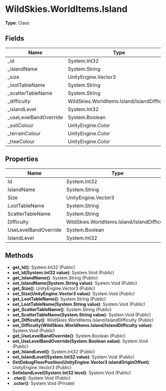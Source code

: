 ﻿# WildSkies.WorldItems.Island

**Type**: Class

## Fields

| Name | Type | Access |
|------|------|--------|
| _id | System.Int32 | Private |
| _islandName | System.String | Private |
| _size | UnityEngine.Vector3 | Private |
| _lootTableName | System.String | Private |
| _scatterTableName | System.String | Private |
| _difficulty | WildSkies.WorldItems.Island/IslandDifficulty | Private |
| _islandLevel | System.Int32 | Private |
| _useLevelBandOverride | System.Boolean | Private |
| _soilColour | UnityEngine.Color | Private |
| _terrainColour | UnityEngine.Color | Private |
| _treeColour | UnityEngine.Color | Private |

## Properties

| Name | Type | Access |
|------|------|--------|
| Id | System.Int32 | Public |
| IslandName | System.String | Public |
| Size | UnityEngine.Vector3 | Public |
| LootTableName | System.String | Public |
| ScatterTableName | System.String | Public |
| Difficulty | WildSkies.WorldItems.Island/IslandDifficulty | Public |
| UseLevelBandOverride | System.Boolean | Public |
| IslandLevel | System.Int32 | Public |

## Methods

- **get_Id()**: System.Int32 (Public)
- **set_Id(System.Int32 value)**: System.Void (Public)
- **get_IslandName()**: System.String (Public)
- **set_IslandName(System.String value)**: System.Void (Public)
- **get_Size()**: UnityEngine.Vector3 (Public)
- **set_Size(UnityEngine.Vector3 value)**: System.Void (Public)
- **get_LootTableName()**: System.String (Public)
- **set_LootTableName(System.String value)**: System.Void (Public)
- **get_ScatterTableName()**: System.String (Public)
- **set_ScatterTableName(System.String value)**: System.Void (Public)
- **get_Difficulty()**: WildSkies.WorldItems.Island/IslandDifficulty (Public)
- **set_Difficulty(WildSkies.WorldItems.Island/IslandDifficulty value)**: System.Void (Public)
- **get_UseLevelBandOverride()**: System.Boolean (Public)
- **set_UseLevelBandOverride(System.Boolean value)**: System.Void (Public)
- **get_IslandLevel()**: System.Int32 (Public)
- **set_IslandLevel(System.Int32 value)**: System.Void (Public)
- **GetDebugFloorPosition(UnityEngine.Vector3 islandOriginOffset)**: UnityEngine.Vector3 (Public)
- **SetIslandLevel(System.Int32 level)**: System.Void (Public)
- **.ctor()**: System.Void (Public)
- **.cctor()**: System.Void (Private)

